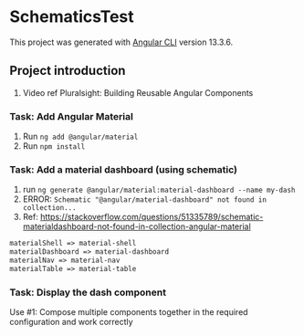 # SchematicsTest

This project was generated with [Angular CLI](https://github.com/angular/angular-cli) version 13.3.6.

## Project introduction

1. Video ref Pluralsight: Building Reusable Angular Components

### Task: Add Angular Material

1. Run `ng add @angular/material`
2. Run `npm install`

### Task: Add a material dashboard (using schematic)

1. run `ng generate @angular/material:material-dashboard --name my-dash`
2. ERROR: `Schematic "@angular/material-dashboard" not found in collection...`
3. Ref: <https://stackoverflow.com/questions/51335789/schematic-materialdashboard-not-found-in-collection-angular-material>

```html
materialShell => material-shell
materialDashboard => material-dashboard
materialNav => material-nav
materialTable => material-table
```

### Task: Display the dash component

Use #1: Compose multiple components together in the required configuration and work correctly
